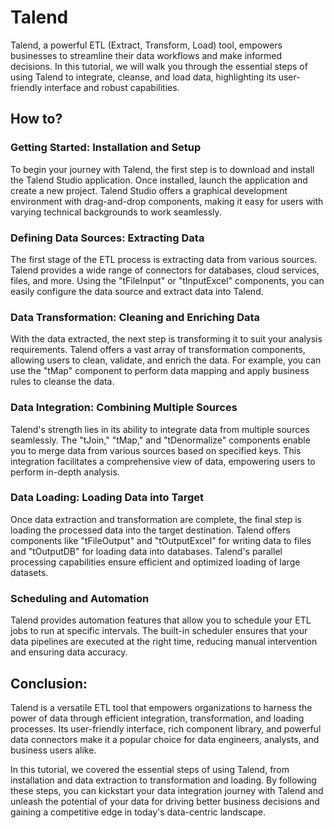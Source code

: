 # Talend
Talend, a powerful ETL (Extract, Transform, Load) tool, empowers businesses to streamline their data workflows and make informed decisions. In this tutorial, we will walk you through the essential steps of using Talend to integrate, cleanse, and load data, highlighting its user-friendly interface and robust capabilities.

## How to?
### Getting Started: Installation and Setup
To begin your journey with Talend, the first step is to download and install the Talend Studio application. Once installed, launch the application and create a new project. Talend Studio offers a graphical development environment with drag-and-drop components, making it easy for users with varying technical backgrounds to work seamlessly.

### Defining Data Sources: Extracting Data
The first stage of the ETL process is extracting data from various sources. Talend provides a wide range of connectors for databases, cloud services, files, and more. Using the "tFileInput" or "tInputExcel" components, you can easily configure the data source and extract data into Talend.

### Data Transformation: Cleaning and Enriching Data
With the data extracted, the next step is transforming it to suit your analysis requirements. Talend offers a vast array of transformation components, allowing users to clean, validate, and enrich the data. For example, you can use the "tMap" component to perform data mapping and apply business rules to cleanse the data.

### Data Integration: Combining Multiple Sources
Talend's strength lies in its ability to integrate data from multiple sources seamlessly. The "tJoin," "tMap," and "tDenormalize" components enable you to merge data from various sources based on specified keys. This integration facilitates a comprehensive view of data, empowering users to perform in-depth analysis.

### Data Loading: Loading Data into Target
Once data extraction and transformation are complete, the final step is loading the processed data into the target destination. Talend offers components like "tFileOutput" and "tOutputExcel" for writing data to files and "tOutputDB" for loading data into databases. Talend's parallel processing capabilities ensure efficient and optimized loading of large datasets.

### Scheduling and Automation
Talend provides automation features that allow you to schedule your ETL jobs to run at specific intervals. The built-in scheduler ensures that your data pipelines are executed at the right time, reducing manual intervention and ensuring data accuracy.

## Conclusion:

Talend is a versatile ETL tool that empowers organizations to harness the power of data through efficient integration, transformation, and loading processes. Its user-friendly interface, rich component library, and powerful data connectors make it a popular choice for data engineers, analysts, and business users alike.

In this tutorial, we covered the essential steps of using Talend, from installation and data extraction to transformation and loading. By following these steps, you can kickstart your data integration journey with Talend and unleash the potential of your data for driving better business decisions and gaining a competitive edge in today's data-centric landscape.
